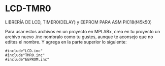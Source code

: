 # LCD-TMR0
LIBRERÍA  DE LCD, TIMER0(DELAY) y EEPROM PARA ASM PIC18(f45k50)


Para usar estos archivos en un proyecto en MPLABx, crea en tu proyecto un archivo nuevo .inc
nombralo como tu gustes, aunque te aconsejo que no edites el nombre. Y agrega en la parte superior
lo siguiente:

    #include"LCD.inc"
    #include"TMR0.inc"
    #include"EEPROM.inc"




